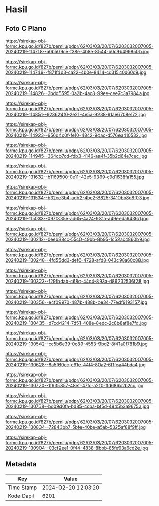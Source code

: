 # Hasil

## Foto C Plano

https://sirekap-obj-formc.kpu.go.id/827b/pemilu/pdpr/62/03/03/20/07/6203032007005-20240219-114718--a0b509ce-f38e-4b8e-8544-b0c9b499850b.jpg

https://sirekap-obj-formc.kpu.go.id/827b/pemilu/pdpr/62/03/03/20/07/6203032007005-20240219-114749--f871f4d3-ca22-4b0e-8414-cd31540d60d9.jpg

https://sirekap-obj-formc.kpu.go.id/827b/pemilu/pdpr/62/03/03/20/07/6203032007005-20240219-114826--3bdd5595-0a2b-4ac8-99ee-cee7c3a7984a.jpg

https://sirekap-obj-formc.kpu.go.id/827b/pemilu/pdpr/62/03/03/20/07/6203032007005-20240219-114851--923624f0-2e21-4e5a-9238-91ae6708e172.jpg

https://sirekap-obj-formc.kpu.go.id/827b/pemilu/pdpr/62/03/03/20/07/6203032007005-20240219-114923--956d4c0f-fe10-4842-9dac-d576ea410532.jpg

https://sirekap-obj-formc.kpu.go.id/827b/pemilu/pdpr/62/03/03/20/07/6203032007005-20240219-114945--364cb7cd-fdb3-4146-aa4f-35b2d64e7cec.jpg

https://sirekap-obj-formc.kpu.go.id/827b/pemilu/pdpr/62/03/03/20/07/6203032007005-20240219-131632--b1169500-0e11-42e5-9399-c9d1638fa155.jpg

https://sirekap-obj-formc.kpu.go.id/827b/pemilu/pdpr/62/03/03/20/07/6203032007005-20240219-131534--b32cc3b4-adb2-4be2-8825-3410bb8d8f03.jpg

https://sirekap-obj-formc.kpu.go.id/827b/pemilu/pdpr/62/03/03/20/07/6203032007005-20240219-115033--097f335e-ad65-4a24-981a-a49eeda9436d.jpg

https://sirekap-obj-formc.kpu.go.id/827b/pemilu/pdpr/62/03/03/20/07/6203032007005-20240219-130212--0eeb38cc-55c0-49bb-8b95-1c52ac4860b9.jpg

https://sirekap-obj-formc.kpu.go.id/827b/pemilu/pdpr/62/03/03/20/07/6203032007005-20240219-130248--4fd55dd3-def6-4728-afd8-043c98a60c88.jpg

https://sirekap-obj-formc.kpu.go.id/827b/pemilu/pdpr/62/03/03/20/07/6203032007005-20240219-130323--f29fbdab-c68c-44c4-893a-d86232536f28.jpg

https://sirekap-obj-formc.kpu.go.id/827b/pemilu/pdpr/62/03/03/20/07/6203032007005-20240219-130356--e4f09970-487b-488b-be34-77edf9193157.jpg

https://sirekap-obj-formc.kpu.go.id/827b/pemilu/pdpr/62/03/03/20/07/6203032007005-20240219-130435--d7cd4214-7d51-408e-8edc-2c8b8af8e7fd.jpg

https://sirekap-obj-formc.kpu.go.id/827b/pemilu/pdpr/62/03/03/20/07/6203032007005-20240219-130542--cc5b6e39-0c89-4553-9bd2-8f41a0f781b9.jpg

https://sirekap-obj-formc.kpu.go.id/827b/pemilu/pdpr/62/03/03/20/07/6203032007005-20240219-130628--8a5f60ec-e91e-44f4-80a2-6f1fea44bda4.jpg

https://sirekap-obj-formc.kpu.go.id/827b/pemilu/pdpr/62/03/03/20/07/6203032007005-20240219-130720--1f935857-48ef-47fc-a2f0-ffd686c2b2cc.jpg

https://sirekap-obj-formc.kpu.go.id/827b/pemilu/pdpr/62/03/03/20/07/6203032007005-20240219-130758--bd09d0fa-bd85-4cba-bf5d-4945b3a9675a.jpg

https://sirekap-obj-formc.kpu.go.id/827b/pemilu/pdpr/62/03/03/20/07/6203032007005-20240219-130834--72843bb7-5bfe-40be-a5ab-5325af88f9ff.jpg

https://sirekap-obj-formc.kpu.go.id/827b/pemilu/pdpr/62/03/03/20/07/6203032007005-20240219-130904--03cf2ee1-0f44-4838-8bbb-85fe93a6cd2e.jpg


## Metadata

| Key        | Value               |
| ---------- | ------------------- |
| Time Stamp | 2024-02-20 12:03:20 |
| Kode Dapil | 6201                |




